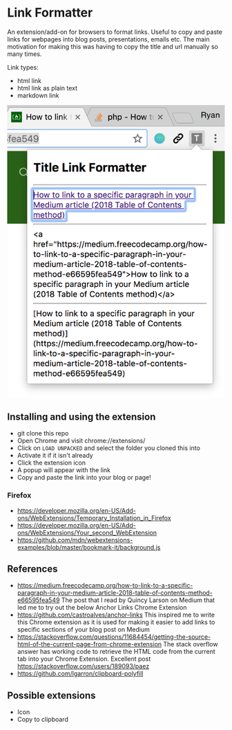 # Link Formatter

An extension/add-on for browsers to format links. Useful to copy and paste links for webpages into blog posts, presentations, emails etc. The main motivation for making this was having to copy the title and url manually so many times.

Link types:
- html link
- html link as plain text
- markdown link

![screenshot](screenshot-link-formatter.png)

## Installing and using the extension

- git clone this repo
- Open Chrome and visit chrome://extensions/
- Click on `LOAD UNPACKED` and select the folder you cloned this into
- Activate it if it isn't already
- Click the extension icon
- A popup will appear with the link
- Copy and paste the link into your blog or page!

### Firefox

- https://developer.mozilla.org/en-US/Add-ons/WebExtensions/Temporary_Installation_in_Firefox
- https://developer.mozilla.org/en-US/Add-ons/WebExtensions/Your_second_WebExtension
- https://github.com/mdn/webextensions-examples/blob/master/bookmark-it/background.js


## References

- https://medium.freecodecamp.org/how-to-link-to-a-specific-paragraph-in-your-medium-article-2018-table-of-contents-method-e66595fea549 The post that I read by Quincy Larson on Medium that led me to try out the below Anchor Links Chrome Extension
- https://github.com/castroalves/anchor-links This inspired me to write this Chrome extension as it is used for making it easier to add links to specific sections of your blog post on Medium
- https://stackoverflow.com/questions/11684454/getting-the-source-html-of-the-current-page-from-chrome-extension The stack overflow answer has working code to retrieve the HTML code from the current tab into your Chrome Extension. Excellent post https://stackoverflow.com/users/189093/paez
- https://github.com/lgarron/clipboard-polyfill

## Possible extensions

- Icon
- Copy to clipboard
